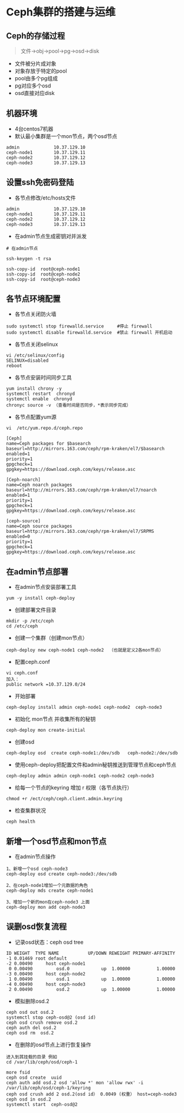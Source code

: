# Ceph集群的搭建与运维

## Ceph的存储过程

> 文件-&gt;obj-&gt;pool-&gt;pg-&gt;osd-&gt;disk

* 文件被分片成对象
* 对象存放于特定的pool
* pool由多个pg组成
* pg对应多个osd
* osd直接对应disk

## 机器环境

* 4台centos7机器
* 默认最小集群是一个mon节点，两个osd节点

```text
admin             10.37.129.10
ceph-node1        10.37.129.11
ceph-node2        10.37.129.12
ceph-node3        10.37.129.13
```

## 设置ssh免密码登陆

* 各节点修改/etc/hosts文件

```text
admin             10.37.129.10
ceph-node1        10.37.129.11
ceph-node2        10.37.129.12
ceph-node3        10.37.129.13
```

* 在admin节点生成密钥对并派发

```text
# 在admin节点

ssh-keygen -t rsa 

ssh-copy-id  root@ceph-node1
ssh-copy-id  root@ceph-node2
ssh-copy-id  root@ceph-node3
```

## 各节点环境配置

* 各节点关闭防火墙

```text
sudo systemctl stop firewalld.service     #停止 firewall
sudo systemctl disable firewalld.service  #禁止 firewall 开机启动
```

* 各节点关闭selinux

```text
vi /etc/selinux/config
SELINUX=disabled
reboot
```

* 各节点安装时间同步工具

```text
yum install chrony -y 
systemctl restart  chronyd
systemctl enable  chronyd
chronyc source -v （查看时间是否同步，*表示同步完成）
```

* 各节点配置yum源

```text
vi  /etc/yum.repo.d/ceph.repo

[Ceph]
name=Ceph packages for $basearch
baseurl=http://mirrors.163.com/ceph/rpm-kraken/el7/$basearch
enabled=1
priority=1
gpgcheck=1
gpgkey=https://download.ceph.com/keys/release.asc

[Ceph-noarch]
name=Ceph noarch packages
baseurl=http://mirrors.163.com/ceph/rpm-kraken/el7/noarch
enabled=1
priority=1
gpgcheck=1
gpgkey=https://download.ceph.com/keys/release.asc

[ceph-source]
name=Ceph source packages
baseurl=http://mirrors.163.com/ceph/rpm-kraken/el7/SRPMS
enabled=0
priority=1
gpgcheck=1
gpgkey=https://download.ceph.com/keys/release.asc
```

## 在admin节点部署

* 在admin节点安装部署工具

```text
yum -y install ceph-deploy 
```

* 创建部署文件目录

```text
mkdir -p /etc/ceph
cd /etc/ceph
```

* 创建一个集群（创建mon节点）

```text
ceph-deploy new ceph-node1 ceph-node2  （也就是定义2各mon节点）
```

* 配置ceph.conf

```text
vi ceph.conf
加入：
public network =10.37.129.0/24
```

* 开始部署

```text
ceph-deploy install admin ceph-node1 ceph-node2  ceph-node3
```

* 初始化 mon节点 并收集所有的秘钥

```text
ceph-deploy mon create-initial
```

* 创建osd

```text
ceph-deploy osd  create ceph-node1:/dev/sdb   ceph-node2:/dev/sdb
```

* 使用ceph-deploy把配置文件和admin秘钥推送到管理节点和ceph节点

```text
ceph-deploy admin admin ceph-node1 ceph-node2 ceph-node3
```

* 给每一个节点的keyring 增加 r 权限（各节点执行）

```text
chmod +r /ect/ceph/ceph.client.admin.keyring 
```

* 检查集群状况

```text
ceph health
```

## 新增一个osd节点和mon节点

* 在admin节点操作

```text
1、新增一个osd ceph-node3 
ceph-deploy osd create ceph-node3:/dev/sdb

2、在ceph-node1增加一个元数据的角色 
ceph-deploy mds create ceph-node1 

3、增加一个新的mon在ceph-node3 上面
ceph-deploy mon add ceph-node3
```

## 误删osd恢复流程

* 记录osd状态：ceph osd tree

```text
ID WEIGHT  TYPE NAME           UP/DOWN REWEIGHT PRIMARY-AFFINITY 
-1 0.01469 root default                                          
-2 0.00490     host ceph-node1                                   
 0 0.00490         osd.0            up  1.00000          1.00000 
-3 0.00490     host ceph-node2                                   
 1 0.00490         osd.1            up  1.00000          1.00000 
-4 0.00490     host ceph-node3                                   
 2 0.00490         osd.2            up  1.00000          1.00000 
```

* 模拟删除osd.2

```text
ceph osd out osd.2
systemctl stop ceph-osd@2 (osd id)
ceph osd crush remove osd.2
ceph auth del osd.2
ceph osd rm  osd.2
```

* 在删除的osd节点上进行恢复操作

```text
进入到其挂载的目录 例如
cd /var/lib/ceph/osd/ceph-1

more fsid
ceph osd create  uuid
ceph auth add osd.2 osd 'allow *' mon 'allow rwx' -i /var/lib/ceph/osd/ceph-1/keyring
ceph osd crush add 2 osd.2(osd id） 0.0049 (权重） host=ceph-node3
ceph osd in osd.2
systemctl start  ceph-osd@2
```



